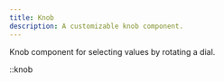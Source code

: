 ```yaml
---
title: Knob
description: A customizable knob component.
---
```


Knob component for selecting values by rotating a dial.

::knob